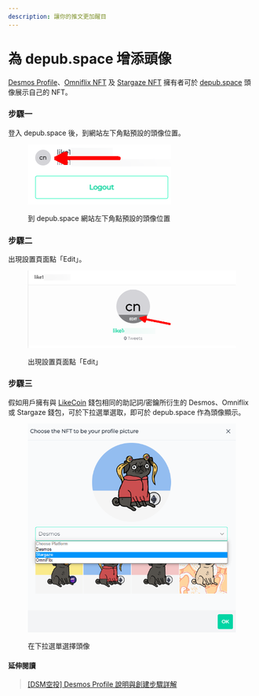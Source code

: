 ```yaml
---
description: 讓你的推文更加醒目
---
```


# 為 depub.space 增添頭像

[Desmos Profile](https://desmos.network/dpm)、[Omniflix NFT](https://omniflix.network/) 及 [Stargaze NFT](https://www.stargaze.zone/) 擁有者可於 [depub.space](https://depub.space/) 頭像展示自己的 NFT。

### 步驟一

登入 depub.space 後，到網站左下角點預設的頭像位置。

<figure><img src="../../.gitbook/assets/depub.space profile 01.png" alt=""><figcaption><p>到 depub.space 網站左下角點預設的頭像位置</p></figcaption></figure>

### 步驟二

出現設置頁面點「Edit」。

<figure><img src="../../.gitbook/assets/depub.space profile 02.png" alt=""><figcaption><p>出現設置頁面點「Edit」</p></figcaption></figure>

### 步驟三

假如用戶擁有與 [LikeCoin](https://like.co/) 錢包相同的助記詞/密鑰所衍生的 Desmos、Omniflix 或 Stargaze 錢包，可於下拉選單選取，即可於 depub.space 作為頭像顯示。

<figure><img src="../../.gitbook/assets/depub.space profile 03.png" alt=""><figcaption><p>在下拉選單選擇頭像</p></figcaption></figure>

#### 延伸閱讀

> [\[DSM空投\] Desmos Profile 說明與創建步驟詳解](https://matters.news/@wwhowbuhow/202874-dsm%E7%A9%BA%E6%8A%95-desmos-profile-%E8%AA%AA%E6%98%8E%E8%88%87%E5%89%B5%E5%BB%BA%E6%AD%A5%E9%A9%9F%E8%A9%B3%E8%A7%A3-bafyreicbf3xwkz367s56p57o2srgjygf6rfcm7j3zfyh5vkqkwo24sc7ri)

